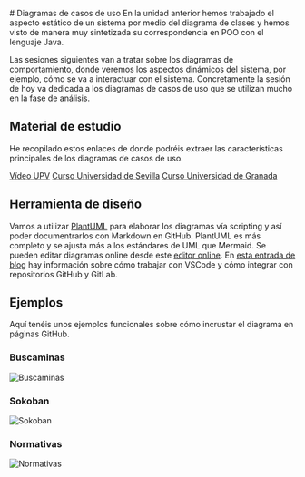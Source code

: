 # Diagramas de casos de uso
En la unidad anterior hemos trabajado el aspecto estático de un sistema por medio del diagrama de clases y hemos visto de manera muy sintetizada su correspondencia en POO con el lenguaje Java.

Las sesiones siguientes van a tratar sobre los diagramas de comportamiento, donde veremos los aspectos dinámicos del sistema, por ejemplo, cómo se va a interactuar con el sistema. Concretamente la sesión de hoy va dedicada a los diagramas de casos de uso que se utilizan mucho en la fase de análisis.

## Material de estudio
He recopilado estos enlaces de donde podréis extraer las características principales de los diagramas de casos de uso.

[Vídeo UPV](https://www.youtube.com/watch?v=orvAkFFWo5o)
[Curso Universidad de Sevilla](http://www.lsi.us.es/~javierj/cursos_ficheros/metricaUML/CasosUsoUML.pdf)
[Curso Universidad de Granada](https://lsi.ugr.es/~mvega/docis/casos%20de%20uso.pdf)

## Herramienta de diseño
Vamos a utilizar [PlantUML](https://plantuml.com/es/use-case-diagram) para elaborar los diagramas vía scripting y así poder documentrarlos con Markdown en GitHub. PlantUML es más completo y se ajusta más a los estándares de UML que Mermaid. Se pueden editar diagramas online desde este [editor online](https://www.planttext.com/). En [esta entrada de blog](https://blog.anoff.io/2018-07-31-diagrams-with-plantuml/) hay información sobre cómo trabajar con VSCode y cómo integrar con repositorios GitHub y GitLab.

## Ejemplos
Aquí tenéis unos ejemplos funcionales sobre cómo incrustar el diagrama en páginas GitHub.

### Buscaminas

![Buscaminas](http://www.plantuml.com/plantuml/proxy?cache=no&src=https://raw.github.com/carlosgs-iesgoya/UML/master/usecase/buscaminas.puml)

### Sokoban

![Sokoban](http://www.plantuml.com/plantuml/proxy?cache=no&src=https://raw.github.com/carlosgs-iesgoya/UML/master/usecase/sokoban.puml)

### Normativas

![Normativas](http://www.plantuml.com/plantuml/proxy?cache=no&src=https://raw.github.com/carlosgs-iesgoya/UML/master/usecase/normativas.puml)